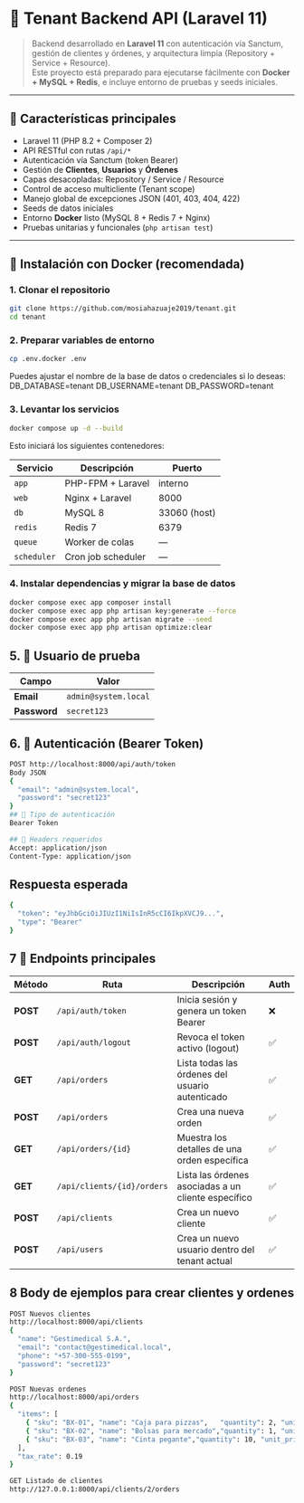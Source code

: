 # 🧩 Tenant Backend API (Laravel 11)

> Backend desarrollado en **Laravel 11** con autenticación vía Sanctum, gestión de clientes y órdenes, y arquitectura limpia (Repository + Service + Resource).  
> Este proyecto está preparado para ejecutarse fácilmente con **Docker + MySQL + Redis**, e incluye entorno de pruebas y seeds iniciales.

---

## 🚀 Características principales

- Laravel 11 (PHP 8.2 + Composer 2)
- API RESTful con rutas `/api/*`
- Autenticación vía Sanctum (token Bearer)
- Gestión de **Clientes**, **Usuarios** y **Órdenes**
- Capas desacopladas: Repository / Service / Resource
- Control de acceso multicliente (Tenant scope)
- Manejo global de excepciones JSON (401, 403, 404, 422)
- Seeds de datos iniciales
- Entorno **Docker** listo (MySQL 8 + Redis 7 + Nginx)
- Pruebas unitarias y funcionales (`php artisan test`)

---

## 🐳 Instalación con Docker (recomendada)

### 1. Clonar el repositorio
```bash
git clone https://github.com/mosiahazuaje2019/tenant.git
cd tenant
```

### 2. Preparar variables de entorno
```bash
cp .env.docker .env
```
Puedes ajustar el nombre de la base de datos o credenciales si lo deseas:
DB_DATABASE=tenant
DB_USERNAME=tenant
DB_PASSWORD=tenant

### 3. Levantar los servicios
```bash
docker compose up -d --build
```  
Esto iniciará los siguientes contenedores:

| Servicio    | Descripción        | Puerto       |
| ----------- | ------------------ | ------------ |
| `app`       | PHP-FPM + Laravel  | interno      |
| `web`       | Nginx + Laravel    | 8000         |
| `db`        | MySQL 8            | 33060 (host) |
| `redis`     | Redis 7            | 6379         |
| `queue`     | Worker de colas    | —            |
| `scheduler` | Cron job scheduler | —            |


### 4. Instalar dependencias y migrar la base de datos
```bash
docker compose exec app composer install
docker compose exec app php artisan key:generate --force
docker compose exec app php artisan migrate --seed
docker compose exec app php artisan optimize:clear
```

## 5. 👤 Usuario de prueba
| Campo        | Valor                |
| ------------ | -------------------- |
| **Email**    | `admin@system.local` |
| **Password** | `secret123`          |


## 6. 🔐 Autenticación (Bearer Token)
```bash
POST http://localhost:8000/api/auth/token
Body JSON
{
  "email": "admin@system.local",
  "password": "secret123"
}
## 🔑 Tipo de autenticación 
Bearer Token

## 🧩 Headers requeridos
Accept: application/json
Content-Type: application/json
```

## Respuesta esperada
```bash
{
  "token": "eyJhbGciOiJIUzI1NiIsInR5cCI6IkpXVCJ9...",
  "type": "Bearer"
}
```

## 7 🔎 Endpoints principales
| Método   | Ruta                       | Descripción                                         | Auth |
| -------- | -------------------------- | --------------------------------------------------- | ---- |
| **POST** | `/api/auth/token`          | Inicia sesión y genera un token Bearer              | ❌    |
| **POST** | `/api/auth/logout`         | Revoca el token activo (logout)                     | ✅    |
| **GET**  | `/api/orders`              | Lista todas las órdenes del usuario autenticado     | ✅    |
| **POST** | `/api/orders`              | Crea una nueva orden                                | ✅    |
| **GET**  | `/api/orders/{id}`         | Muestra los detalles de una orden específica        | ✅    |
| **GET**  | `/api/clients/{id}/orders` | Lista las órdenes asociadas a un cliente específico | ✅    |
| **POST** | `/api/clients`             | Crea un nuevo cliente                               | ✅    |
| **POST** | `/api/users`               | Crea un nuevo usuario dentro del tenant actual      | ✅    |

## 8 Body de ejemplos para crear clientes y ordenes
```bash
POST Nuevos clientes
http://localhost:8000/api/clients
{
  "name": "Gestimedical S.A.",
  "email": "contact@gestimedical.local",
  "phone": "+57-300-555-0199",
  "password": "secret123"
}

POST Nuevas ordenes
http://localhost:8000/api/orders
{
  "items": [
    { "sku": "BX-01", "name": "Caja para pizzas",   "quantity": 2, "unit_price": 20.0 },
    { "sku": "BX-02", "name": "Bolsas para mercado","quantity": 1, "unit_price": 100.0 },
    { "sku": "BX-03", "name": "Cinta pegante","quantity": 10, "unit_price": 140.0 }
  ],
  "tax_rate": 0.19
}

GET Listado de clientes
http://127.0.0.1:8000/api/clients/2/orders
```


